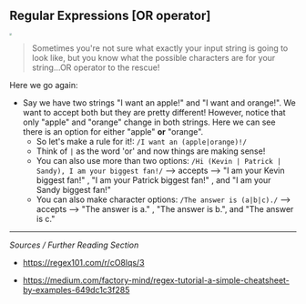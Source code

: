 <!--title="Regular Expressions [OR operator]"-->

## Regular Expressions [OR operator]

<img src="https://thumbs.gfycat.com/AstonishingTiredGnat-small.gif" style="zoom:25%;" />

> Sometimes you're not sure what exactly your input string is going to look like, but you know what the possible characters are for your string...OR operator to the rescue!

Here we go again:

* Say we have two strings "I want an apple!" and "I want and orange!". We want to accept both but they are pretty different! However, notice that only "apple" and "orange" change in both strings. Here we can see there is an option for either "apple" **or** "orange".
  * So let's make a rule for it!: `/I want an (apple|orange)!/`
  * Think  of `|` as the word 'or' and now things are making sense!
  * You can also use more than two options: `/Hi (Kevin | Patrick | Sandy), I am your biggest fan!/` --> accepts -->  "I am your Kevin biggest fan!" , "I am your Patrick biggest fan!" , and "I am your Sandy biggest fan!"
  * You can also make character options: `/The answer is (a|b|c)./` --> accepts --> "The answer is a." , "The answer is b.", and "The answer is c."





***

*Sources / Further Reading Section*

* https://regex101.com/r/cO8lqs/3

* https://medium.com/factory-mind/regex-tutorial-a-simple-cheatsheet-by-examples-649dc1c3f285